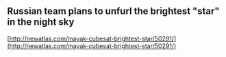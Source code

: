 ## Russian team plans to unfurl the brightest "star" in the night sky
  
  [http://newatlas.com/mayak-cubesat-brightest-star/50291/](http://newatlas.com/mayak-cubesat-brightest-star/50291/)